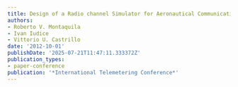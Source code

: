 ```yaml
---
title: Design of a Radio channel Simulator for Aeronautical Communications
authors:
- Roberto V. Montaquila
- Ivan Iudice
- Vittorio U. Castrillo
date: '2012-10-01'
publishDate: '2025-07-21T11:47:11.333372Z'
publication_types:
- paper-conference
publication: '*International Telemetering Conference*'
---
```

